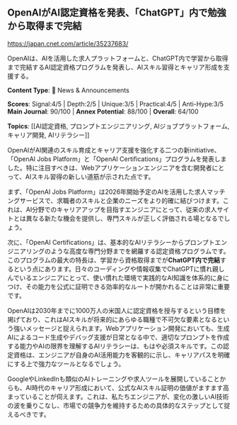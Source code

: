 ## OpenAIがAI認定資格を発表、「ChatGPT」内で勉強から取得まで完結

https://japan.cnet.com/article/35237683/

OpenAIは、AIを活用した求人プラットフォームと、ChatGPT内で学習から取得まで完結するAI認定資格プログラムを発表し、AIスキル習得とキャリア形成を支援する。

**Content Type**: 📰 News & Announcements

**Scores**: Signal:4/5 | Depth:2/5 | Unique:3/5 | Practical:4/5 | Anti-Hype:3/5
**Main Journal**: 90/100 | **Annex Potential**: 88/100 | **Overall**: 64/100

**Topics**: [[AI認定資格, プロンプトエンジニアリング, AIジョブプラットフォーム, キャリア開発, AIリテラシー]]

OpenAIがAI関連のスキル育成とキャリア支援を強化する二つの新initiative、「OpenAI Jobs Platform」と「OpenAI Certifications」プログラムを発表しました。特に注目すべきは、Webアプリケーションエンジニアを含む開発者にとって、AIスキル習得の新しい道筋が示された点です。

まず、「OpenAI Jobs Platform」は2026年開始予定のAIを活用した求人マッチングサービスで、求職者のスキルと企業のニーズをより的確に結びつけます。これは、AI分野でのキャリアアップを目指すエンジニアにとって、従来の求人サイトとは異なる新たな機会を提供し、専門スキルが正しく評価される場となるでしょう。

次に、「OpenAI Certifications」は、基本的なAIリテラシーからプロンプトエンジニアリングのような高度な専門分野までを網羅する認定資格プログラムです。このプログラムの最大の特長は、学習から資格取得までが**ChatGPT内で完結**するという点にあります。日々のコーディングや情報収集でChatGPTに慣れ親しんでいるエンジニアにとって、使い慣れた環境で実践的なAI知識を体系的に身につけ、その能力を公式に証明できる効率的なルートが開かれることは非常に重要です。

OpenAIは2030年までに1000万人の米国人に認定資格を授与するという目標を掲げており、これはAIスキルが将来的にあらゆる職種で不可欠な要素となるという強いメッセージと捉えられます。Webアプリケーション開発においても、生成AIによるコード生成やデバッグ支援が日常となる中で、適切なプロンプトを作成する能力やAIの限界を理解するAIリテラシーは、もはや必須スキルです。この認定資格は、エンジニアが自身のAI活用能力を客観的に示し、キャリアパスを明確にする上で強力なツールとなるでしょう。

GoogleやLinkedInも類似のAIトレーニングや求人ツールを展開していることからも、AI時代のキャリア形成において、公式なAIスキル証明の価値がますます高まっていることが伺えます。これは、私たちエンジニアが、変化の激しいAI技術の波を乗りこなし、市場での競争力を維持するための具体的なステップとして捉えるべきです。